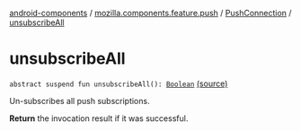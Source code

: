 [android-components](../../index.md) / [mozilla.components.feature.push](../index.md) / [PushConnection](index.md) / [unsubscribeAll](./unsubscribe-all.md)

# unsubscribeAll

`abstract suspend fun unsubscribeAll(): `[`Boolean`](https://kotlinlang.org/api/latest/jvm/stdlib/kotlin/-boolean/index.html) [(source)](https://github.com/mozilla-mobile/android-components/blob/master/components/feature/push/src/main/java/mozilla/components/feature/push/Connection.kt#L48)

Un-subscribes all push subscriptions.

**Return**
the invocation result if it was successful.

